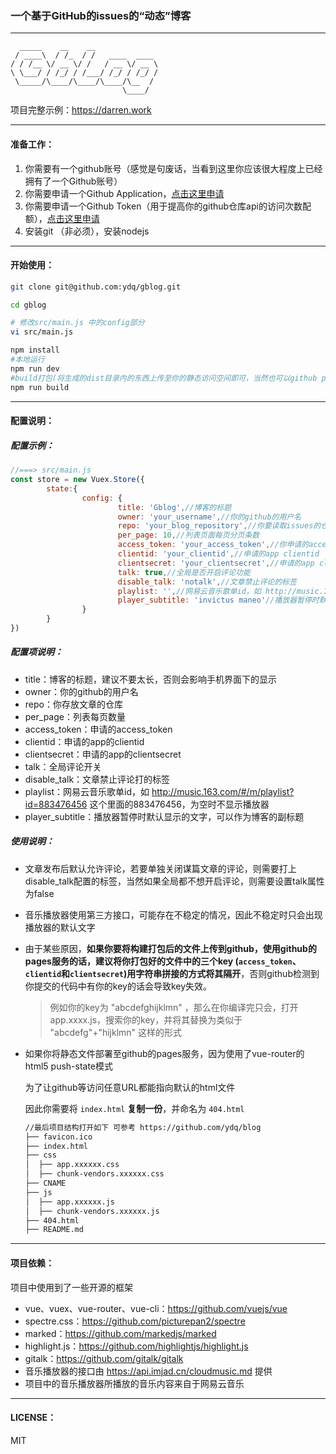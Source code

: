 ### 一个基于GitHub的issues的“动态”博客

---
~~~
  _____    __    __
 / ____\  / /_  / /   ____  ____
/ / /__ \/ __ \/ /   / __ \/ __ \
\ \___/ / /_/ / /___/ /_/ / /_/ /
 \_____/\____/\____/\____/\__  /
                         \____/
~~~

项目完整示例：https://darren.work

---



#### 准备工作：

1. 你需要有一个github账号（感觉是句废话，当看到这里你应该很大程度上已经拥有了一个Github账号）
2. 你需要申请一个Github Application，[点击这里申请](https://github.com/settings/applications/new)
3. 你需要申请一个Github Token（用于提高你的github仓库api的访问次数配额），[点击这里申请](https://github.com/settings/tokens)
4. 安装git （非必须），安装nodejs

---



#### 开始使用：

~~~bash
git clone git@github.com:ydq/gblog.git

cd gblog

# 修改src/main.js 中的config部分
vi src/main.js

npm install
#本地运行
npm run dev
#build打包(将生成的dist目录内的东西上传至你的静态访问空间即可，当然也可以github pages)
npm run build
~~~

---



#### 配置说明：

##### 配置示例：

~~~javascript
//===> src/main.js 
const store = new Vuex.Store({
        state:{
                config: {
                        title: 'Gblog',//博客的标题
                        owner: 'your_username',//你的github的用户名
                        repo: 'your_blog_repository',//你要读取issues的仓库名称
                        per_page: 10,//列表页面每页分页条数
                        access_token: 'your_access_token',//你申请的access_token
                        clientid: 'your_clientid',//申请的app clientid
                        clientsecret: 'your_clientsecret',//申请的app clientsecret
                        talk: true,//全局是否开启评论功能
                        disable_talk: 'notalk',//文章禁止评论的标签
                        playlist: '',//网易云音乐歌单id，如 http://music.163.com/#/m/playlist?id=883476456  这个里面的883476456，为空时不显示播放器
                        player_subtitle: 'invictus maneo'//播放器暂停时默认显示的文字，可以作为博客的副标题
                }
        }
})
~~~



##### 配置项说明：

- title：博客的标题，建议不要太长，否则会影响手机界面下的显示
- owner：你的github的用户名
- repo：你存放文章的仓库
- per_page：列表每页数量
- access_token：申请的access_token
- clientid：申请的app的clientid
- clientsecret：申请的app的clientsecret
- talk：全局评论开关
- disable_talk：文章禁止评论打的标签
- playlist：网易云音乐歌单id，如 http://music.163.com/#/m/playlist?id=883476456  这个里面的883476456，为空时不显示播放器
- player_subtitle：播放器暂停时默认显示的文字，可以作为博客的副标题



##### 使用说明：

- 文章发布后默认允许评论，若要单独关闭谋篇文章的评论，则需要打上disable_talk配置的标签，当然如果全局都不想开启评论，则需要设置talk属性为false

- 音乐播放器使用第三方接口，可能存在不稳定的情况，因此不稳定时只会出现播放器的默认文字

- 由于某些原因，**如果你要将构建打包后的文件上传到github，使用github的pages服务的话，建议将你打包好的文件中的三个key (`access_token`、`clientid`和`clientsecret`)用字符串拼接的方式将其隔开**，否则github检测到你提交的代码中有你的key的话会导致key失效。

  > 例如你的key为  "abcdefghijklmn"  ，那么在你编译完只会，打开app.xxxx.js，搜索你的key，并将其替换为类似于  "abcdefg"+"hijklmn"  这样的形式

- 如果你将静态文件部署至github的pages服务，因为使用了vue-router的html5 push-state模式

  为了让github等访问任意URL都能指向默认的html文件

  因此你需要将 `index.html` **复制一份**，并命名为 `404.html`

  ~~~bash
  //最后项目结构打开如下 可参考 https://github.com/ydq/blog
  ├── favicon.ico
  ├── index.html
  ├── css
  │  ├── app.xxxxxx.css
  │  ├── chunk-vendors.xxxxxx.css
  ├── CNAME
  ├── js
  │  ├── app.xxxxxx.js
  │  ├── chunk-vendors.xxxxxx.js
  ├── 404.html
  ├── README.md
  ~~~


---



#### 项目依赖：

项目中使用到了一些开源的框架

- vue、vuex、vue-router、vue-cli：https://github.com/vuejs/vue
- spectre.css：https://github.com/picturepan2/spectre
- marked：https://github.com/markedjs/marked
- highlight.js：https://github.com/highlightjs/highlight.js
- gitalk：https://github.com/gitalk/gitalk
- 音乐播放器的接口由 https://api.imjad.cn/cloudmusic.md 提供
- 项目中的音乐播放器所播放的音乐内容来自于网易云音乐



---



#### LICENSE：

MIT